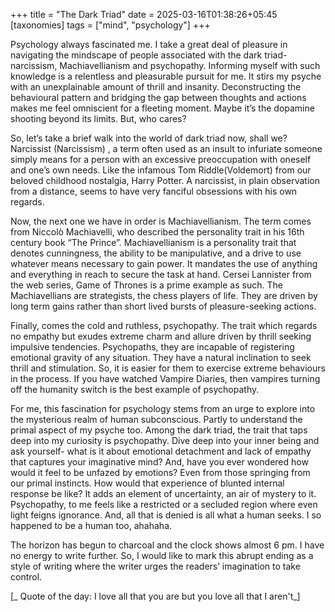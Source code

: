 +++
title = "The Dark Triad"
date = 2025-03-16T01:38:26+05:45
[taxonomies]
tags = ["mind", "psychology"]
+++

Psychology always fascinated me. I take a great deal of pleasure in navigating the mindscape of people associated with the dark triad- narcissism, Machiavellianism and psychopathy. Informing myself with such knowledge is a relentless and pleasurable pursuit for me. It stirs my psyche with an unexplainable amount of thrill and insanity. Deconstructing the behavioural pattern and bridging the gap between thoughts and actions makes me feel omniscient for a fleeting moment. Maybe it’s the dopamine shooting beyond its limits. But, who cares? 

So, let’s take a brief walk into the world of dark triad now, shall we? Narcissist (Narcissism) , a term often used as an insult to infuriate someone simply means for a person with an excessive preoccupation with oneself and one’s own needs. Like the infamous Tom Riddle(Voldemort) from our beloved childhood nostalgia, Harry Potter. A narcissist, in plain observation from a distance, seems to have very fanciful obsessions with his own regards.

Now, the next one we have in order is Machiavellianism. The term comes from Niccolò Machiavelli, who described the personality trait in his 16th century book “The Prince”. Machiavellianism is a personality trait that denotes cunningness, the ability to be manipulative, and a drive to use whatever means necessary to gain power. It mandates the use of anything and everything in reach to secure the task at hand. Cersei Lannister from the web series, Game of Thrones is a prime example as such. The Machiavellians are strategists, the chess players of life. They are driven by long term gains rather than short lived bursts of pleasure-seeking actions. 

Finally, comes the cold and ruthless, psychopathy. The trait which regards no empathy but exudes extreme charm and allure driven by thrill seeking impulsive tendencies. Psychopaths, they are incapable of registering emotional gravity of any situation. They have a natural inclination to seek thrill and stimulation. So, it is easier for them to exercise extreme behaviours in the process. If you have watched Vampire Diaries, then vampires turning off the humanity switch is the best example of psychopathy. 

For me, this fascination for psychology stems from an urge to explore into the mysterious realm of human subconscious. Partly to understand the primal aspect  of my psyche too. Among the dark triad, the trait that taps deep into my curiosity is psychopathy. Dive deep into your inner being and ask yourself- what is it about emotional detachment and lack of empathy that captures your imaginative mind? And, have you ever wondered how would it feel to be unfazed by emotions? Even from those springing from our primal instincts.  How would that experience of blunted internal response be like? It adds an element of uncertainty, an air of mystery to it. Psychopathy, to me feels like a restricted or a secluded region where even light feigns ignorance. And, all that is denied is all what a human seeks. I so happened to be a human too, ahahaha.

The horizon has begun to charcoal and the clock shows almost 6 pm. I have no energy to write further. So, I would like to mark this abrupt ending as a style of writing where the writer urges the readers’ imagination to take control. 


[_ Quote of the day: I love all that you are but you love all that I aren't_]